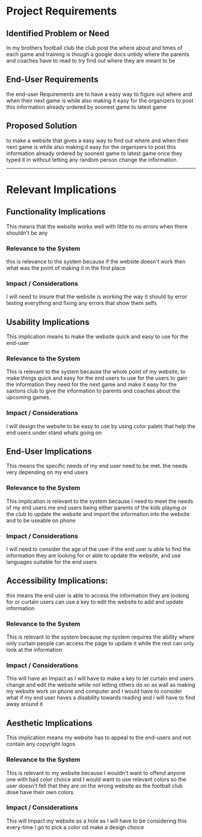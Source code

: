# Project Requirements

## Identified Problem or Need

In my brothers football club the club post the where about and times of each game and training is 
though a google docs untidy where the parents and coaches have to read to try find out 
where they are meant to be  


## End-User Requirements
the end-user Requirements are to have a easy way to figure out where and when their next game is 
while also making it easy for the organizers to post this information already ordered by soonest game to latest game


## Proposed Solution

to make a website that gives a easy way to find out where and when 
their next game is while also making it easy for the organizers to 
post this information already ordered by soonest game to latest game
once they typed it in without letting any random person change 
the information.


---

# Relevant Implications

## Functionality Implications

This means that the website works well with little to no errors 
when there shouldn't be any 

### Relevance to the System
this is relevance to the system because if the website doesn't work 
then what was the point of making it in the first place 

### Impact / Considerations
I will need to insure that the website is working the way it should by 
error testing everything and fixing any errors that show them selfs 



## Usability Implications
This implication means to make the website quick and easy to use 
for the end-user   

### Relevance to the System

This is relevant to the system because the whole point of my 
website, to make things quick and easy for the end users to 
use for the users to gain the information they need for the 
next game and make it easy for the saxtons club to give the
 information to parents and coaches about the upcoming games. 

### Impact / Considerations

I will design the website to be easy to use by using color palets that
help the end users under stand whats going on  



## End-User Implications

This means the specific needs of my end user need to be met.
the needs very depending on my end users

### Relevance to the System
This implication is relevant to the system because I need to meet the 
needs of my end users me end users being either parents of the kids 
playing or the club to update the website and import the information 
into the website and to be useable on phone 

### Impact / Considerations
I will need to consider the age of the user if the end user is able to find 
the information they are looking for or able to update the website, and use languages 
suitable for the end users 



##  Accessibility Implications:
this means the end user is able to access the information they are looking for
or curtain users can use a key to edit the website to add and update information

### Relevance to the System
This is relevant to the system because my system requires the ability where 
only curtain people can access the page to update it while the rest can only
look at the information 

### Impact / Considerations
This will have an Impact as I will have to make a key 
to let curtain end users change and edit the website 
while not letting others do so as wall as making my website 
work on phone and computer and I would have to consider what if 
my end user haves a disability towards reading and i will have to find away around it 



## Aesthetic Implications
This implication means my website has to 
 appeal to the end-users and not contain any 
 copyright logos 

### Relevance to the System
This is relevant to my website because I wouldn't want 
to offend anyone one with bad color choice and I would want 
to use relevant colors so the user doesn't fell that they are on the 
wrong website as the football club dose have their own colors

### Impact / Considerations

This will Impact my website as a hole as I will have to be considering 
this every-time I go to pick a color od make a design choice 



